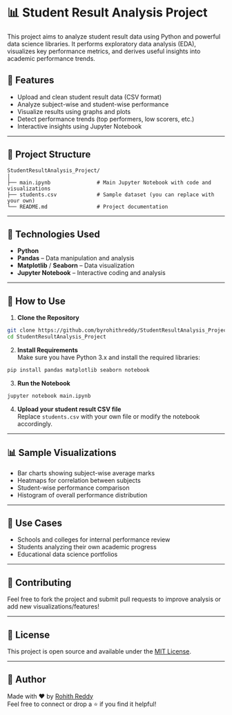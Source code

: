 # 📊 Student Result Analysis Project

This project aims to analyze student result data using Python and powerful data science libraries. It performs exploratory data analysis (EDA), visualizes key performance metrics, and derives useful insights into academic performance trends.

## 🚀 Features

- Upload and clean student result data (CSV format)
- Analyze subject-wise and student-wise performance
- Visualize results using graphs and plots
- Detect performance trends (top performers, low scorers, etc.)
- Interactive insights using Jupyter Notebook

---

## 📁 Project Structure

```
StudentResultAnalysis_Project/
│
├── main.ipynb               # Main Jupyter Notebook with code and visualizations
├── students.csv             # Sample dataset (you can replace with your own)
└── README.md                # Project documentation
```

---

## 💠 Technologies Used

- **Python**  
- **Pandas** – Data manipulation and analysis  
- **Matplotlib** / **Seaborn** – Data visualization  
- **Jupyter Notebook** – Interactive coding and analysis  

---

## 📝 How to Use

1. **Clone the Repository**  
```bash
git clone https://github.com/byrohithreddy/StudentResultAnalysis_Project.git
cd StudentResultAnalysis_Project
```

2. **Install Requirements**  
Make sure you have Python 3.x and install the required libraries:

```bash
pip install pandas matplotlib seaborn notebook
```

3. **Run the Notebook**  
```bash
jupyter notebook main.ipynb
```

4. **Upload your student result CSV file**  
Replace `students.csv` with your own file or modify the notebook accordingly.

---

## 📊 Sample Visualizations

- Bar charts showing subject-wise average marks  
- Heatmaps for correlation between subjects  
- Student-wise performance comparison  
- Histogram of overall performance distribution  

---

## 📌 Use Cases

- Schools and colleges for internal performance review  
- Students analyzing their own academic progress  
- Educational data science portfolios  

---

## 🤝 Contributing

Feel free to fork the project and submit pull requests to improve analysis or add new visualizations/features!

---

## 📃 License

This project is open source and available under the [MIT License](LICENSE).

---

## 🤛 Author

Made with ❤️ by [Rohith Reddy](https://github.com/byrohithreddy)  
Feel free to connect or drop a ⭐ if you find it helpful!


